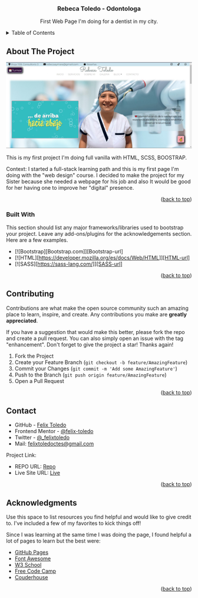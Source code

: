 <div id="top"></div>

<!-- PROJECT LOGO -->
<br />
  <h3 align="center">Rebeca Toledo - Odontologa</h3>

  <p align="center">
    First Web Page I'm doing for a dentist in my city.
  </p>
</div>



<!-- TABLE OF CONTENTS -->
<details>
  <summary>Table of Contents</summary>
  <ol>
    <li>
      <a href="#about-the-project">About The Project</a>
      <ul>
        <li><a href="#built-with">Built With</a></li>
      </ul>
    </li>
    <li><a href="#contributing">Contributing</a></li>
    <li><a href="#contact">Contact</a></li>
    <li><a href="#acknowledgments">Acknowledgments</a></li>
  </ol>
</details>



<!-- ABOUT THE PROJECT -->
## About The Project

![](./media/readme_images/screenshoot_desktop.jpg)


This is my first project I'm doing full vanilla with HTML, SCSS, BOOSTRAP. 

Context:
I started a full-stack learning path and this is my first page I'm doing with the "web design" course.
I decided to make the project for my Sister because she needed a webpage for his job and also It would be good for her having one to improve her "digital" presence.

<p align="right">(<a href="#top">back to top</a>)</p>



### Built With

This section should list any major frameworks/libraries used to bootstrap your project. Leave any add-ons/plugins for the acknowledgements section. Here are a few examples.

* [![Bootstrap][Bootstrap.com]][Bootstrap-url]
* [![HTML][https://developer.mozilla.org/es/docs/Web/HTML]][HTML-url]
* [![SASS][https://sass-lang.com/]][SASS-url]


<p align="right">(<a href="#top">back to top</a>)</p>


<!-- CONTRIBUTING -->
## Contributing

Contributions are what make the open source community such an amazing place to learn, inspire, and create. Any contributions you make are **greatly appreciated**.

If you have a suggestion that would make this better, please fork the repo and create a pull request. You can also simply open an issue with the tag "enhancement".
Don't forget to give the project a star! Thanks again!

1. Fork the Project
2. Create your Feature Branch (`git checkout -b feature/AmazingFeature`)
3. Commit your Changes (`git commit -m 'Add some AmazingFeature'`)
4. Push to the Branch (`git push origin feature/AmazingFeature`)
5. Open a Pull Request

<p align="right">(<a href="#top">back to top</a>)</p>



<!-- CONTACT -->
## Contact


- GitHub - [Felix Toledo](https://github.com/felix-toledo)
- Frontend Mentor - [@felix-toledo](https://www.frontendmentor.io/profile/felix-toledo)
- Twitter - [@_felixtoledo](https://www.twitter.com/_felixtoledo)
- Mail: felixtoledoctes@gmail.com

Project Link:
- REPO URL: [Repo](https://github.com/felix-toledo/rebecaToledoOdontologa)
- Live Site URL: [Live](https://rebetoledo.com)

<p align="right">(<a href="#top">back to top</a>)</p>



<!-- ACKNOWLEDGMENTS -->
## Acknowledgments

Use this space to list resources you find helpful and would like to give credit to. I've included a few of my favorites to kick things off!

Since I was learning at the same time I was doing the page, I found helpful a lot of pages to learn but the best were:

* [GitHub Pages](https://pages.github.com)
* [Font Awesome](https://fontawesome.com)
* [W3 School](https://www.w3schools.com/)
* [Free Code Camp](https://www.freecodecamp.org/)
* [Couderhouse](https://www.coderhouse.com/)


<p align="right">(<a href="#top">back to top</a>)</p>
